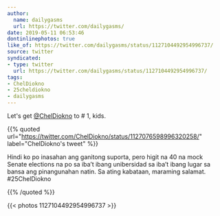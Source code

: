 ```yaml
---
author:
  name: dailygasms
  url: https://twitter.com/dailygasms/
date: 2019-05-11 06:53:46
dontinlinephotos: true
like_of: https://twitter.com/dailygasms/status/1127104492954996737/
source: twitter
syndicated:
- type: twitter
  url: https://twitter.com/dailygasms/status/1127104492954996737/
tags:
- ChelDiokno
- 25cheldiokno
- dailygasms
---
```


Let's get [@ChelDiokno](https://twitter.com/ChelDiokno/) to # 1, kids. 

{{% quoted url="https://twitter.com/ChelDiokno/status/1127076598996320258/" label="ChelDiokno's tweet" %}}

Hindi ko po inasahan ang ganitong suporta, pero higit na 40 na mock Senate elections na po sa iba’t ibang unibersidad sa iba’t ibang lugar sa bansa ang pinangunahan natin. Sa ating kabataan, maraming salamat. #25ChelDiokno 

{{% /quoted %}}

{{< photos 1127104492954996737 >}}